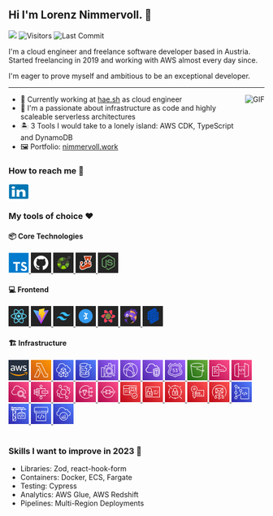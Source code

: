 ## Hi I'm Lorenz Nimmervoll. 👋

[![](https://img.shields.io/badge/PRs-welcome-brightgreen.svg?style=flat&logo=github)](https://github.com/NimmLor)
<img alt="Visitors" src="https://komarev.com/ghpvc/?username=NimmLor&style=flat&labelColor=black&logo=github&label=Profile+Views&color=29bf12"/>
<img alt="Last Commit" src="https://img.shields.io/github/last-commit/NimmLor/cdk-self-destruct?logo=markdown&label=Last+Commit&color=29bf12&style=flat">

I'm a cloud engineer and freelance software developer based in Austria. Started freelancing in 2019 and working with AWS almost every day since.

I'm eager to prove myself and ambitious to be an exceptional developer.

---

<img align="right" height="280px" alt="GIF" src="https://sdk.bitmoji.com/render/panel/e0c8b93f-c246-46e8-9db2-ec0cb01ec9eb-92075198-3fcd-4714-9cbe-d0b4904d1434-v1.png?transparent=1&palette=1" />

- 📱 Currently working at [hae.sh](https://hae.sh) as cloud engineer
- 📐 I'm a passionate about infrastructure as code and highly scaleable serverless architectures
- 🏝️ 3 Tools I would take to a lonely island: AWS CDK, TypeScript and DynamoDB
- 🖼️ Portfolio: [nimmervoll.work](https://nimmervoll.work)

<h3 align="left">How to reach me 📮</h3>
<a href="https://www.linkedin.com/in/lorenz-nimmervoll-a728a5193/" target="blank"><img align="center" src="./img/linkedin-original.svg" alt="devesh-kumar-singh-b43580136" height="30" width="40" /></a>

<br />

<h3 align="left">My tools of choice ❤️</h3>
<div align="left">
    <h4>📦 Core Technologies</h4>
    <a href="https://www.typescriptlang.org/" target="_blank">
       <img src="https://raw.githubusercontent.com/devicons/devicon/master/icons/typescript/typescript-original.svg" alt="Typescript" width="40" height="40" />
    </a>
    <a href="https://github.com/" target="_blank">
        <img src="./img/github.svg" alt="GitHub" width="40" height="40" />
    </a>
    <a href="https://www.openapis.org/" target="_blank">
        <img src="./img/openapi.svg" alt="OpenApi" width="40" height="40" />
    </a>
    <a href="https://jestjs.io/" target="_blank">
        <img src="./img/jest.svg" alt="Jest" width="40" height="40" />
    </a>
    <a href="https://nodejs.org/" target="_blank">
        <img src="./img/node.svg" alt="Node.js" width="40" height="40" />
    </a>
    <br />
    <h4>💻 Frontend</h4>
    <a href="https://reactjs.org/" target="_blank">
        <img src="./img/react.svg" alt="React" width="40" height="40" />
    </a>
    <a href="https://vitejs.dev/" target="_blank">
        <img src="./img/vite.svg" alt="Vite" width="40" height="40" />
    </a>
    <a href="https://tailwindcss.com/" target="_blank">
        <img src="./img/tailwindcss.svg" alt="TailwindCSS" width="40" height="40" />
    </a>
    <a href="https://mantine.dev/" target="_blank">
        <img src="./img/mantine.svg" alt="Mantine" width="40" height="40" />
    </a>
    <a href="https://tanstack.com/query" target="_blank">
        <img src="./img/react-query.svg" alt="Tanstack Query" width="40" height="40" />
    </a>
    <a href="https://orval.dev" target="_blank">
        <img src="./img/orval.svg" alt="Orval" width="40" height="40" />
    </a>
    <a href="https://formik.org" target="_blank">
        <img src="./img/formik.svg" alt="Formik" width="40" height="40" />
    </a>
    <br />
    <h4>🏗️ Infrastructure</h4>
    <a href="https://aws.amazon.com" target="_blank">
        <img src="./img/aws.svg" alt="AWS" width="40" height="40" />
    </a>
    <a href="https://aws.amazon.com/lambda" target="_blank">
        <img src="./img/Arch_AWS-Lambda_64.svg" alt="AWS Lambda" width="40" height="40" />
    </a>
    <a href="https://aws.amazon.com/cdk" target="_blank">
        <img src="./img/Arch_AWS-Cloud-Development-Kit_64.svg" alt="AWS Cloud Development Kit" width="40" height="40" />
    </a>
    <a href="https://aws.amazon.com/dynamodb" target="_blank">
        <img src="./img/Arch_Amazon-DynamoDB_64.svg" alt="AWS DynamoDB" width="40" height="40" />
    </a>
   <a href="https://aws.amazon.com/opensearch-service/" target="_blank">
        <img src="./img/Arch_Amazon-OpenSearch-Service_64.svg" alt="AWS Opensearch" width="40" height="40" />
    </a>
    <a href="https://aws.amazon.com/cloudfront" target="_blank">
        <img src="./img/Arch_Amazon-CloudFront_64.svg" alt="AWS Cloudfront" width="40" height="40" />
    </a>
    <a href="https://aws.amazon.com/vpc" target="_blank">
        <img src="./img/Arch_Amazon-Virtual-Private-Cloud_48.svg" alt="AWS VPC" width="40" height="40" />
    </a>
    <a href="https://aws.amazon.com/route53" target="_blank">
        <img src="./img/Arch_Amazon-Route-53_64.svg" alt="AWS Route 53" width="40" height="40" />
    </a>
    <a href="https://aws.amazon.com/s3" target="_blank">
        <img src="./img/Arch_Amazon-Simple-Storage-Service_64.svg" alt="AWS S3" width="40" height="40" />
    </a>
    <a href="https://aws.amazon.com/cloudformation" target="_blank">
        <img src="./img/Arch_AWS-CloudFormation_64.svg" alt="AWS CloudFormation" width="40" height="40" />
    </a>
    <a href="https://aws.amazon.com/api-gateway" target="_blank">
        <img src="./img/Arch_Amazon-API-Gateway_64.svg" alt="AWS API-Gateway " width="40" height="40" />
    </a>
    <a href="https://aws.amazon.com/cloudwatch" target="_blank">
        <img src="./img/Arch_Amazon-CloudWatch_64.svg" alt="AWS Cloudwatch" width="40" height="40" />
    </a>
    <a href="https://aws.amazon.com/step-functions" target="_blank">
        <img src="./img/Arch_AWS-Step-Functions_64.svg" alt="AWS Step Functions" width="40" height="40" />
    </a>
    <a href="https://aws.amazon.com/eventbridge" target="_blank">
        <img src="./img/Arch_Amazon-EventBridge_64.svg" alt="AWS EventBridge" width="40" height="40" />
    </a>
    <a href="https://aws.amazon.com/sns" target="_blank">
        <img src="./img/Arch_Amazon-Simple-Notification-Service_64.svg" alt="AWS Simple Notification Service" width="40" height="40" />
    </a>
    <a href="https://aws.amazon.com/sqs" target="_blank">
        <img src="./img/Arch_Amazon-Simple-Queue-Service_64.svg" alt="AWS Simple Queue Service" width="40" height="40" />
    </a>
    <a href="https://aws.amazon.com/cognito" target="_blank">
        <img src="./img/Arch_Amazon-Cognito_64.svg" alt="AWS Cognito" width="40" height="40" />
    </a>
    <a href="https://aws.amazon.com/iam" target="_blank">
        <img src="./img/Arch_AWS-Identity-and-Access-Management_64.svg" alt="AWS IAM" width="40" height="40" />
    </a>
    <a href="https://aws.amazon.com/secrets-manager" target="_blank">
        <img src="./img/Arch_AWS-Secrets-Manager_64.svg" alt="AWS Secrets Manager" width="40" height="40" />
    </a>
    <a href="https://aws.amazon.com/kms" target="_blank">
        <img src="./img/Arch_AWS-Key-Management-Service_64.svg" alt="AWS Key Management Service" width="40" height="40" />
    </a>
    <a href="https://aws.amazon.com/ses" target="_blank">
        <img src="./img/Arch_Amazon-Simple-Email-Service_64.svg" alt="AWS SES" width="40" height="40" />
    </a>
    <a href="https://aws.amazon.com/codecommit" target="_blank">
        <img src="./img/Arch_AWS-CodeCommit_64.svg" alt="AWS CodeCommit" width="40" height="40" />
    </a>
    <a href="https://aws.amazon.com/codebuild" target="_blank">
        <img src="./img/Arch_AWS-CodeBuild_64.svg" alt="AWS CodeBuild" width="40" height="40" />
    </a>
    <a href="https://aws.amazon.com/codepipeline" target="_blank">
        <img src="./img/Arch_AWS-CodePipeline_64.svg" alt="AWS CodePipeline" width="40" height="40" />
    </a>
    <a href="https://aws.amazon.com/xray" target="_blank">
        <img src="./img/Arch_AWS-X-Ray_64.svg" alt="AWS X-Ray" width="40" height="40" />
    </a>
</div>

<br />

<h3 align="left">Skills I want to improve in 2023 🚀</h3>

- Libraries: Zod, react-hook-form
- Containers: Docker, ECS, Fargate
- Testing: Cypress
- Analytics: AWS Glue, AWS Redshift
- Pipelines: Multi-Region Deployments
